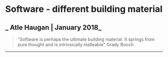 # Software - different building material

_ Atle Haugan | January 2018_
---
> "Software is perhaps the ultimate building material. It springs from pure thought and is intrinsically malleable"
Grady Booch
---

